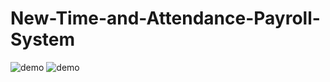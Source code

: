 # New-Time-and-Attendance-Payroll-System
![demo](https://github.com/kozihika/New-Time-and-Attendance-Payroll-System/blob/main/chrome-capture-2025-10-30.gif)
![demo](https://github.com/kozihika/New-Time-and-Attendance-Payroll-System/blob/main/chrome-capture-2025-10-31%20(1).gif)
